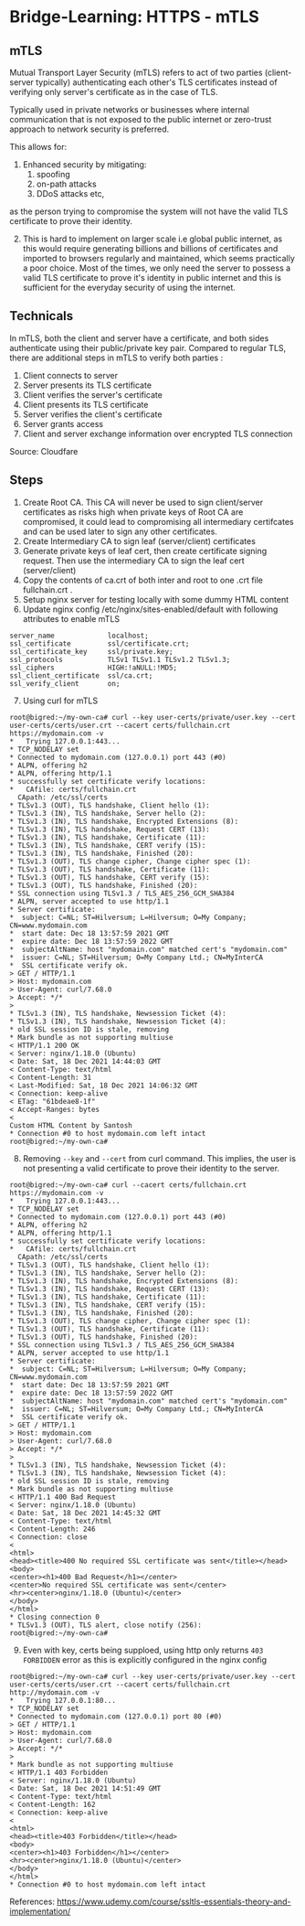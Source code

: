 # Bridge-Learning: HTTPS - mTLS

## mTLS
Mutual Transport Layer Security (mTLS) refers to act of two parties (client-server typically) authenticating each other's TLS certificates instead of verifying only server's certificate as in the case of TLS.

Typically used in private networks or businesses where internal communication that is not exposed to the public internet or zero-trust approach to network security is preferred.

This allows for:
1. Enhanced security by mitigating: 
    1. spoofing
    2. on-path attacks
    3. DDoS attacks etc, 
    
 as the person trying to compromise the system will not have the valid TLS certificate to prove their identity.

2. This is hard to implement on larger scale i.e global public internet, as this would require generating billions and billions of certificates and imported to browsers regularly and maintained, which seems practically a poor choice. Most of the times, we only need the server to possess a valid TLS certificate to prove it's identity in public internet and this is sufficient for the everyday security of using the internet.

## Technicals

In mTLS, both the client and server have a certificate, and both sides authenticate using their public/private key pair. Compared to regular TLS, there are additional steps in mTLS to verify both parties :

1. Client connects to server
2. Server presents its TLS certificate
3. Client verifies the server's certificate
4. Client presents its TLS certificate
5. Server verifies the client's certificate
6. Server grants access
7. Client and server exchange information over encrypted TLS connection

Source: Cloudfare

## Steps

1. Create Root CA. This CA will never be used to sign client/server certificates as risks high when private keys of Root CA are compromised, it could lead to compromising all intermediary certifcates and can be used later to sign any other certificates.
2. Create Intermediary CA to sign leaf (server/client) certificates
3. Generate private keys of leaf cert, then create certificate signing request. Then use the intermediary CA to sign the leaf cert (server/client)
4. Copy the contents of ca.crt of both inter and root to one .crt file fullchain.crt .
5. Setup nginx server for testing locally with some dummy HTML content
6. Update nginx config /etc/nginx/sites-enabled/default with following attributes to enable mTLS
```      
server_name             localhost;
ssl_certificate         ssl/certificate.crt;
ssl_certificate_key     ssl/private.key;
ssl_protocols           TLSv1 TLSv1.1 TLSv1.2 TLSv1.3;
ssl_ciphers             HIGH:!aNULL:!MD5;
ssl_client_certificate  ssl/ca.crt;
ssl_verify_client       on;
```
7. Using curl for mTLS
```
root@bigred:~/my-own-ca# curl --key user-certs/private/user.key --cert user-certs/certs/user.crt --cacert certs/fullchain.crt https://mydomain.com -v
*   Trying 127.0.0.1:443...
* TCP_NODELAY set
* Connected to mydomain.com (127.0.0.1) port 443 (#0)
* ALPN, offering h2
* ALPN, offering http/1.1
* successfully set certificate verify locations:
*   CAfile: certs/fullchain.crt
  CApath: /etc/ssl/certs
* TLSv1.3 (OUT), TLS handshake, Client hello (1):
* TLSv1.3 (IN), TLS handshake, Server hello (2):
* TLSv1.3 (IN), TLS handshake, Encrypted Extensions (8):
* TLSv1.3 (IN), TLS handshake, Request CERT (13):
* TLSv1.3 (IN), TLS handshake, Certificate (11):
* TLSv1.3 (IN), TLS handshake, CERT verify (15):
* TLSv1.3 (IN), TLS handshake, Finished (20):
* TLSv1.3 (OUT), TLS change cipher, Change cipher spec (1):
* TLSv1.3 (OUT), TLS handshake, Certificate (11):
* TLSv1.3 (OUT), TLS handshake, CERT verify (15):
* TLSv1.3 (OUT), TLS handshake, Finished (20):
* SSL connection using TLSv1.3 / TLS_AES_256_GCM_SHA384
* ALPN, server accepted to use http/1.1
* Server certificate:
*  subject: C=NL; ST=Hilversum; L=Hilversum; O=My Company; CN=www.mydomain.com
*  start date: Dec 18 13:57:59 2021 GMT
*  expire date: Dec 18 13:57:59 2022 GMT
*  subjectAltName: host "mydomain.com" matched cert's "mydomain.com"
*  issuer: C=NL; ST=Hilversum; O=My Company Ltd.; CN=MyInterCA
*  SSL certificate verify ok.
> GET / HTTP/1.1
> Host: mydomain.com
> User-Agent: curl/7.68.0
> Accept: */*
> 
* TLSv1.3 (IN), TLS handshake, Newsession Ticket (4):
* TLSv1.3 (IN), TLS handshake, Newsession Ticket (4):
* old SSL session ID is stale, removing
* Mark bundle as not supporting multiuse
< HTTP/1.1 200 OK
< Server: nginx/1.18.0 (Ubuntu)
< Date: Sat, 18 Dec 2021 14:44:03 GMT
< Content-Type: text/html
< Content-Length: 31
< Last-Modified: Sat, 18 Dec 2021 14:06:32 GMT
< Connection: keep-alive
< ETag: "61bdeae8-1f"
< Accept-Ranges: bytes
< 
Custom HTML Content by Santosh
* Connection #0 to host mydomain.com left intact
root@bigred:~/my-own-ca# 
```
8. Removing ```--key``` and ```--cert``` from curl command. This implies, the user is not presenting a valid certificate to prove their identity to the server.
```
root@bigred:~/my-own-ca# curl --cacert certs/fullchain.crt https://mydomain.com -v
*   Trying 127.0.0.1:443...
* TCP_NODELAY set
* Connected to mydomain.com (127.0.0.1) port 443 (#0)
* ALPN, offering h2
* ALPN, offering http/1.1
* successfully set certificate verify locations:
*   CAfile: certs/fullchain.crt
  CApath: /etc/ssl/certs
* TLSv1.3 (OUT), TLS handshake, Client hello (1):
* TLSv1.3 (IN), TLS handshake, Server hello (2):
* TLSv1.3 (IN), TLS handshake, Encrypted Extensions (8):
* TLSv1.3 (IN), TLS handshake, Request CERT (13):
* TLSv1.3 (IN), TLS handshake, Certificate (11):
* TLSv1.3 (IN), TLS handshake, CERT verify (15):
* TLSv1.3 (IN), TLS handshake, Finished (20):
* TLSv1.3 (OUT), TLS change cipher, Change cipher spec (1):
* TLSv1.3 (OUT), TLS handshake, Certificate (11):
* TLSv1.3 (OUT), TLS handshake, Finished (20):
* SSL connection using TLSv1.3 / TLS_AES_256_GCM_SHA384
* ALPN, server accepted to use http/1.1
* Server certificate:
*  subject: C=NL; ST=Hilversum; L=Hilversum; O=My Company; CN=www.mydomain.com
*  start date: Dec 18 13:57:59 2021 GMT
*  expire date: Dec 18 13:57:59 2022 GMT
*  subjectAltName: host "mydomain.com" matched cert's "mydomain.com"
*  issuer: C=NL; ST=Hilversum; O=My Company Ltd.; CN=MyInterCA
*  SSL certificate verify ok.
> GET / HTTP/1.1
> Host: mydomain.com
> User-Agent: curl/7.68.0
> Accept: */*
> 
* TLSv1.3 (IN), TLS handshake, Newsession Ticket (4):
* TLSv1.3 (IN), TLS handshake, Newsession Ticket (4):
* old SSL session ID is stale, removing
* Mark bundle as not supporting multiuse
< HTTP/1.1 400 Bad Request
< Server: nginx/1.18.0 (Ubuntu)
< Date: Sat, 18 Dec 2021 14:45:32 GMT
< Content-Type: text/html
< Content-Length: 246
< Connection: close
< 
<html>
<head><title>400 No required SSL certificate was sent</title></head>
<body>
<center><h1>400 Bad Request</h1></center>
<center>No required SSL certificate was sent</center>
<hr><center>nginx/1.18.0 (Ubuntu)</center>
</body>
</html>
* Closing connection 0
* TLSv1.3 (OUT), TLS alert, close notify (256):
root@bigred:~/my-own-ca# 

```
9. Even with key, certs being supploed, using http only returns ```403 FORBIDDEN``` error as this is explicitly configured in the nginx config
```
root@bigred:~/my-own-ca# curl --key user-certs/private/user.key --cert user-certs/certs/user.crt --cacert certs/fullchain.crt http://mydomain.com -v
*   Trying 127.0.0.1:80...
* TCP_NODELAY set
* Connected to mydomain.com (127.0.0.1) port 80 (#0)
> GET / HTTP/1.1
> Host: mydomain.com
> User-Agent: curl/7.68.0
> Accept: */*
> 
* Mark bundle as not supporting multiuse
< HTTP/1.1 403 Forbidden
< Server: nginx/1.18.0 (Ubuntu)
< Date: Sat, 18 Dec 2021 14:51:49 GMT
< Content-Type: text/html
< Content-Length: 162
< Connection: keep-alive
< 
<html>
<head><title>403 Forbidden</title></head>
<body>
<center><h1>403 Forbidden</h1></center>
<hr><center>nginx/1.18.0 (Ubuntu)</center>
</body>
</html>
* Connection #0 to host mydomain.com left intact

```

References: https://www.udemy.com/course/ssltls-essentials-theory-and-implementation/
